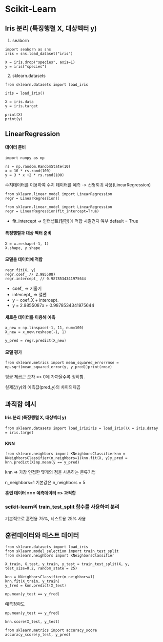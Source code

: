 #  Scikit-Learn



## Iris 분리 (특징행렬 X, 대상벡터 y)

1. seaborn

```
import seaborn as sns
iris = sns.load_dataset("iris")

X = iris.drop("species", axis=1)
y = iris["species"]
```

2. sklearn.datasets

```
from sklearn.datasets import load_iris

iris = load_iris()

X = iris.data
y = iris.target

print(X)
print(y)
```



## LinearRegression

#### 데이터 준비

```
import numpy as np

rs = np.random.RandomState(10)
x = 10 * rs.rand(100)
y = 3 * x +2 * rs.rand(100)
```



수치데이터를 이용하여 수치 데이터를 예측 -> 선형회귀 사용(LinearRegression)

```
from sklearn.linear_model import LinearRegression
regr = LinearRegression()
```

```
from sklearn.linear_model import LinearRegression
regr = LinearRegression(fit_intercept=True)
```

* fit_intercept -> 인터셉트(절편)에 적합 시킬건지 여부 default = True



#### 특징행렬과 대상 벡터 준비

```
X = x.reshape(-1, 1)
X.shape, y.shape
```



#### 모델을 데이터에 적합

```
regr.fit(X, y)
regr.coef_ // 2.9855087
regr.intercept_ // 0.9878534341975644
```

- coef_ => 기울기
- intercept_ => 절편
- y = coef_X + intercept_
- y = 2.9855087x + 0.9878534341975644



#### 새로운 데이터를 이용해 예측

```
x_new = np.linspace(-1, 11, num=100)
X_new = x_new.reshape(-1, 1)

y_pred = regr.predict(X_new)
```



#### 모델 평가

```
from sklearn.metrics import mean_squared_errorrmse = np.sqrt(mean_squared_error(y, y_pred))print(rmse)
```

평균 제곱근 오차 => 0에 가까울수록 정확함.

실제값(y)와 예측값(pred_y)의 차이의제곱






## 과적합 예시



#### Iris 분리 (특징행렬 X, 대상벡터 y)

```
from sklearn.datasets import load_irisiris = load_iris()X = iris.datay = iris.target
```



#### KNN

```
from sklearn.neighbors import KNeighborsClassifierknn = KNeighborsClassifier(n_neighbors=1)knn.fit(X, y)y_pred = knn.predict(X)np.mean(y == y_pred)
```

knn => 가장 인접한 몇개의 점을 사용하는 분류기법

n_neighbors=1 기본값은 n_neighbors = 5

**훈련 데이터 === 예측데이터 => 과적합**



### scikit-learn의 train_test_split 함수를 사용하여 분리

기본적으로 훈련용 75%, 테스트용 25% 사용





## 훈련데이터와 테스트 데이터



```
from sklearn.datasets import load_iris
from sklearn.model_selection import train_test_split
from sklearn.neighbors import KNeighborsClassifier

X_train, X_test, y_train, y_test = train_test_split(X, y, test_size=0.2, random_state = 25)

knn = KNeighborsClassifier(n_neighbors=1)
knn.fit(X_train, y_train)
y_fred = knn.predict(X_test)

np.mean(y_test == y_fred)
```



예측정확도

```
np.mean(y_test == y_fred)

knn.score(X_test, y_test)

from sklearn.metrics import accuracy_score
accuracy_score(y_test, y_pred)
```


